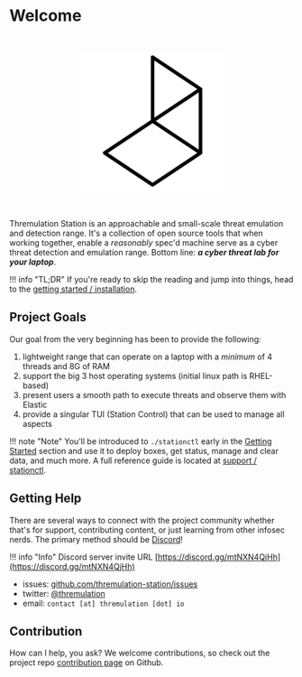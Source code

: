 # Welcome

<!-- Thanks for visting the techincal documentation for the Thremulation Station projec -->

<br>
<p align="center">
<img src="images/ts-logo-temp.png" width="50%" alt="">
</p>
<br>


Thremulation Station is an approachable and small-scale threat emulation and detection range. It's a collection of open source tools that when working together, enable a _reasonably_ spec'd machine serve as a cyber threat detection and emulation range. Bottom line: ***a cyber threat lab for your laptop***.

!!! info "TL;DR"
    If you're ready to skip the reading and jump into things, head to the [getting started / installation](../getting-started/installation.md).


## Project Goals

Our goal from the very beginning has been to provide the following:

1. lightweight range that can operate on a laptop with a _minimum_ of 4 threads and 8G of RAM
1. support the big 3 host operating systems (initial linux path is RHEL-based)
1. present users a smooth path to execute threats and observe them with Elastic 
1. provide a singular TUI (Station Control) that can be used to manage all aspects

!!! note "Note"
    You'll be introduced to `./stationctl` early in the [Getting Started](/getting-started/deployment/#introduction-to-station-control) section and use it to deploy boxes, get status, manage and clear data, and much more. A full reference guide is located at [support / stationctl](/support/stationctl.md).



## Getting Help

There are several ways to connect with the project community whether that's for support, contributing content, or just learning from other infosec nerds. The primary method should be [Discord](https://discord.gg/mtNXN4QjHh)!

!!! info "Info"
    Discord server invite URL [https://discord.gg/mtNXN4QjHh](https://discord.gg/mtNXN4QjHh)

- issues: [github.com/thremulation-station/issues](https://github.com/thremulation-station/thremulation-station/issues)
- twitter: [@thremulation](https://twitter.com/@thremulation)
- email: `contact [at] thremulation [dot] io`



## Contribution

How can I help, you ask? We welcome contributions, so check out the project repo [contribution page](https://github.com/thremulation-station/thremulation-station/blob/devel/CONTRIBUTING.md) on Github.
